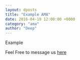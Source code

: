 ```yaml
---
layout: dposts
title: "Example AMA"
date: 2016-04-19 12:00:00 +0000
category: "ama"
author: "Deep"
---
```

Example

Feel Free to message us <a href="/submit/"> here </a>
